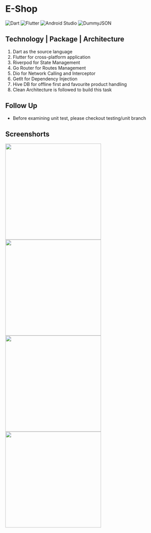 # E-Shop

![Dart](https://img.shields.io/badge/dart-%230175C2.svg?style=for-the-badge&logo=dart&logoColor=white)
![Flutter](https://img.shields.io/badge/Flutter-%2302569B.svg?style=for-the-badge&logo=Flutter&logoColor=white)
![Android Studio](https://img.shields.io/badge/android%20studio-346ac1?style=for-the-badge&logo=android%20studio&logoColor=white)
![DummyJSON](https://img.shields.io/badge/dummyjson-000000?style=for-the-badge&logo=json&logoColor=white)

## Technology | Package | Architecture 
1. Dart as the source language
2. Flutter for cross-platform application
3. Riverpod for State Management
4. Go Router for Routes Management
5. Dio for Network Calling and Interceptor
6. GetIt for Dependency Injection
7. Hive DB for offline first and favourite product handling
8. Clean Architecture is followed to build this task

## Follow Up
- Before examining unit test, please checkout testing/unit branch

## Screenshorts

<img src="https://github.com/user-attachments/assets/040bd1cc-6489-411d-8c63-f849e7ed4ec9" width="300"/>
<img src="https://github.com/user-attachments/assets/d1913b38-ef95-4266-98ff-44832ec174b3" width="300"/>
<img src="https://github.com/user-attachments/assets/456cd4ca-328e-42b5-a937-ccd155f9734d" width="300"/>
<img src="https://github.com/user-attachments/assets/7238ae23-f3cd-4140-9ba1-abaf3ea9c354" width="300"/>


